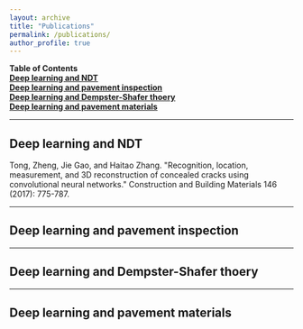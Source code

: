 ```yaml
---
layout: archive
title: "Publications"
permalink: /publications/
author_profile: true
---
```


**Table of Contents**<br />
<a href="#NDT">**Deep learning and NDT**<br />
<a href="#inspection">**Deep learning and pavement inspection**<br />
<a href="#DST">**Deep learning and Dempster-Shafer thoery**<br />
<a href="#materials">**Deep learning and pavement materials**<br />
****


## <a id="NDT"/>**Deep learning and NDT**
Tong, Zheng, Jie Gao, and Haitao Zhang. "Recognition, location, measurement, and 3D reconstruction of concealed cracks using convolutional neural networks." Construction and Building Materials 146 (2017): 775-787.<br />
  

****
## <a id="inspection"/>**Deep learning and pavement inspection**

****
## <a id="DST"/>**Deep learning and Dempster-Shafer thoery**

****
## <a id="materials"/>**Deep learning and pavement materials**

